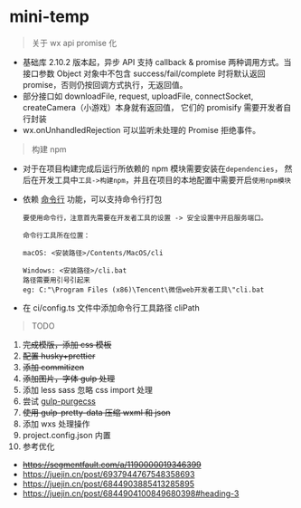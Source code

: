 # mini-temp

> 关于 wx api promise 化

- 基础库 2.10.2 版本起，异步 API 支持 callback & promise 两种调用方式。当接口参数 Object 对象中不包含 success/fail/complete 时将默认返回 promise，否则仍按回调方式执行，无返回值。
- 部分接口如 downloadFile, request, uploadFile, connectSocket, createCamera（小游戏）本身就有返回值， 它们的 promisify 需要开发者自行封装
- wx.onUnhandledRejection 可以监听未处理的 Promise 拒绝事件。

> 构建 npm

- 对于在项目构建完成后运行所依赖的 npm 模块需要安装在`dependencies`，
  然后在开发工具中`工具->构建npm`，并且在项目的本地配置中需要开启`使用npm模块`
- 依赖 [命令行](https://developers.weixin.qq.com/miniprogram/dev/devtools/cli.html) 功能，可以支持命令行打包

  ```
  要使用命令行，注意首先需要在开发者工具的设置 -> 安全设置中开启服务端口。

  命令行工具所在位置：

  macOS: <安装路径>/Contents/MacOS/cli

  Windows: <安装路径>/cli.bat
  路径需要用引号引起来
  eg: C:"\Program Files (x86)\Tencent\微信web开发者工具\"cli.bat
  ```

- 在 ci/config.ts 文件中添加命令行工具路径 cliPath

> TODO

1. ~~完成模版，添加 css 模板~~
2. ~~配置 husky+prettier~~
3. ~~添加 commitizen~~
4. ~~添加图片，字体 gulp 处理~~
5. 添加 less sass 忽略 css import 处理
6. 尝试 [gulp-purgecss](https://purgecss.com/plugins/gulp.html#installation)
7. ~~使用 gulp-pretty-data 压缩 wxml 和 json~~
8. 添加 wxs 处理操作
9. project.config.json 内置
10. 参考优化

- ~~https://segmentfault.com/a/1190000019346399~~
- https://juejin.cn/post/6937944767548358693
- https://juejin.cn/post/6844903885413285895
- https://juejin.cn/post/6844904100849680398#heading-3
